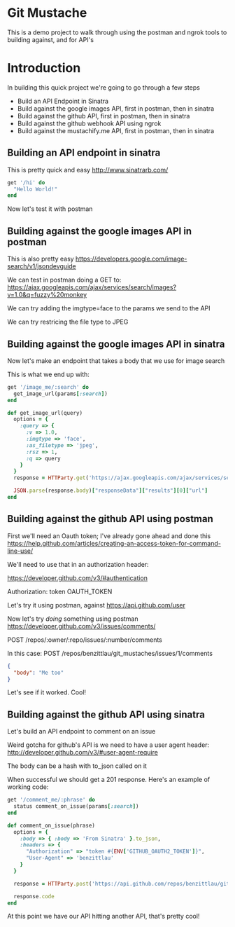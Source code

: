 # Git Mustache
This is a demo project to walk through using the postman and ngrok tools to building against, and for API's

# Introduction

In building this quick project we're going to go through a few steps

* Build an API Endpoint in Sinatra
* Build against the google images API, first in postman, then in sinatra
* Build against the github API, first in postman, then in sinatra
* Build against the github webhook API using ngrok
* Build against the mustachify.me API, first in postman, then in sinatra

## Building an API endpoint in sinatra
This is pretty quick and easy
http://www.sinatrarb.com/

``` ruby
get '/hi' do
  "Hello World!"
end
```

Now let's test it with postman

## Building against the google images API in postman
This is also pretty easy
https://developers.google.com/image-search/v1/jsondevguide

We can test in postman doing a GET to:
https://ajax.googleapis.com/ajax/services/search/images?v=1.0&q=fuzzy%20monkey

We can try adding the imgtype=face to the params we send to the API

We can try restricing the file type to JPEG


## Building against the google images API in sinatra
Now let's make an endpoint that takes a body that we use for image search

This is what we end up with:

``` ruby
get '/image_me/:search' do
  get_image_url(params[:search])
end

def get_image_url(query)
  options = {
    :query => {
      :v => 1.0,
      :imgtype => 'face',
      :as_filetype => 'jpeg',
      :rsz => 1,
      :q => query
    }
  }
  response = HTTParty.get('https://ajax.googleapis.com/ajax/services/search/images', options)

  JSON.parse(response.body)["responseData"]["results"][0]["url"]
end
```


## Building against the github API using postman
First we'll need an Oauth token; I've already gone ahead and done this
https://help.github.com/articles/creating-an-access-token-for-command-line-use/

We'll need to use that in an authorization header:

https://developer.github.com/v3/#authentication

Authorization: token OAUTH_TOKEN

Let's try it using postman, against https://api.github.com/user

Now let's try *doing* something using postman
https://developer.github.com/v3/issues/comments/

POST /repos/:owner/:repo/issues/:number/comments

In this case:
POST /repos/benzittlau/git_mustaches/issues/1/comments

``` json
{
  "body": "Me too"
}
```

Let's see if it worked.  Cool!

## Building against the github API using sinatra
Let's build an API endpoint to comment on an issue

Weird gotcha for github's API is we need to have a user agent header:
http://developer.github.com/v3/#user-agent-require

The body can be a hash with to_json called on it

When successful we should get a 201 response.  Here's an example of working code:

``` ruby
get '/comment_me/:phrase' do
  status comment_on_issue(params[:search])
end

def comment_on_issue(phrase)
  options = {
    :body => { :body => 'From Sinatra' }.to_json,
    :headers => {
      "Authorization" => "token #{ENV['GITHUB_OAUTH2_TOKEN']}",
      "User-Agent" => 'benzittlau'
    }
  }

  response = HTTParty.post('https://api.github.com/repos/benzittlau/git_mustaches/issues/1/comments', options)

  response.code
end
```

At this point we have our API hitting another API, that's pretty cool!

